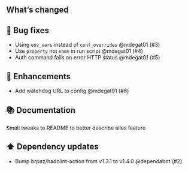## What’s changed
## 🐛 Bug fixes

- Using `env_vars` instead of `conf_overrides` @mdegat01 (#3)
- Use `property` not `name` in run script @mdegat01 (#4)
- Auth command fails on error HTTP status @mdegat01 (#5)

## 🚀 Enhancements

- Add watchdog URL to config @mdegat01 (#6)

## 📚 Documentation

Small tweaks to README to better describe alias feature

## ⬆️ Dependency updates

- Bump brpaz/hadolint-action from v1.3.1 to v1.4.0 @dependabot (#2)
